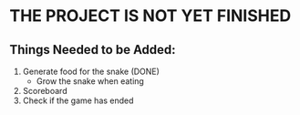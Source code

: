 # THE PROJECT IS NOT YET FINISHED

## Things Needed to be Added:

1. Generate food for the snake (DONE)
   - Grow the snake when eating
2. Scoreboard
3. Check if the game has ended
